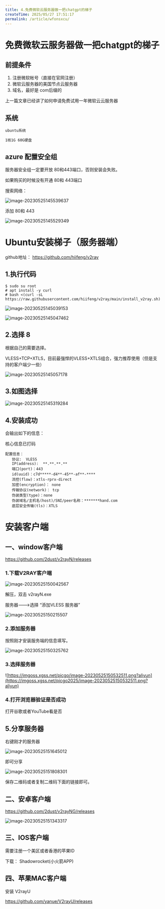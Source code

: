 ```yaml
---
title: 4.免费微软云服务器做一把chatgpt的梯子
createTime: 2025/05/27 17:51:17
permalink: /article/wfonsxcu/
---
```

# 免费微软云服务器做一把chatgpt的梯子



## 前提条件

1. 注册微软帐号（直接在官网注册）
3. 微软云服务器的美国节点云服务器
3. 域名，最好是 com后缀的

上一篇文章已经讲了如何申请免费试用一年微软云云服务器

## 系统

```
ubuntu系统

1核1G 60G硬盘
```



## azure 配置安全组

服务器安全组一定要开放 80和443端口，否则安装会失败。

如果购买的时候没有开通 80和 443端口

搜索网络：

![image-20230525145539637](https://imgoss.xgss.net/picgo/image-20230525145539637.png?aliyun)

添加 80和 443

![image-20230525145529349](https://imgoss.xgss.net/picgo/image-20230525145529349.png?aliyun)

# Ubuntu安装梯子（服务器端）

github地址： https://github.com/hiifeng/v2ray

## 1.执行代码

```
$ sudo su root
# apt install -y curl
# bash <(curl -sL https://raw.githubusercontent.com/hiifeng/v2ray/main/install_v2ray.sh)
```

![image-20230525145039153](https://imgoss.xgss.net/picgo/image-20230525145039153.png?aliyun)

![image-20230525145047462](https://imgoss.xgss.net/picgo/image-20230525145047462.png?aliyun)

## 2.选择 8

根据自己的需要选择。

VLESS+TCP+XTLS，目前最强悍的VLESS+XTLS组合，强力推荐使用（但是支持的客户端少一些）

![image-20230525145057178](https://imgoss.xgss.net/picgo/image-20230525145057178.png?aliyun)

## 3.如图选择

![image-20230525145319284](https://imgoss.xgss.net/picgo/image-20230525145319284.png?aliyun)

## 4.安装成功

会输出如下的信息：

核心信息已打码

```
配置信息：
   协议:  VLESS
   IP(address):  **.**.**.**
   端口(port)：443
   id(uuid)：c7d*****-d4**-45**-af**-****
   流控(flow)：xtls-rprx-direct
   加密(encryption)： none
   传输协议(network)： tcp
   伪装类型(type)：none
   伪装域名/主机名(host)/SNI/peer名称：*******hand.com
   底层安全传输(tls)：XTLS
```



# 安装客户端

## 一、window客户端

https://github.com/2dust/v2rayN/releases

### 1.下载V2RAY客户端

![image-20230525150042567](https://imgoss.xgss.net/picgo/image-20230525150042567.png?aliyun)

解压，双击 v2rayN.exe

服务器--->选择 “添加VLESS 服务器”

![image-20230525150215507](https://imgoss.xgss.net/picgo/image-20230525150215507.png?aliyun)

### 2.添加服务器

按照刚才安装服务端的信息填写。

![image-20230525150325762](https://imgoss.xgss.net/picgo/image-20230525150325762.png?aliyun)



### 3.选择服务器

![https://imgoss.xgss.net/picgo/image-20230525150532511.png?aliyun](https://imgoss.xgss.net/picgo2025/image-20230525150532511.png?aliyun)

### 4.打开浏览器验证是否成功

打开谷歌或者YouTube看是否

## 5.分享服务器

右键刚才的服务器

![image-20230525151645012](https://imgoss.xgss.net/picgo/image-20230525151645012.png?aliyun)

即可分享

![image-20230525151808301](https://imgoss.xgss.net/picgo/image-20230525151808301.png?aliyun)

保存二维码或者复制二维码下面的链接即可。

## 二、安卓客户端

https://github.com/2dust/v2rayNG/releases

![image-20230525151343317](https://imgoss.xgss.net/picgo/image-20230525151343317.png?aliyun)



## 三、IOS客户端

需要注册一个美区或者香港的苹果ID

下载： Shadowrocket(小火箭APP)



## 四、苹果MAC客户端

安装 V2rayU

https://github.com/yanue/V2rayU/releases

